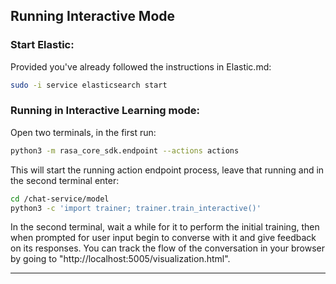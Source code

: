 ## Running Interactive Mode

### Start Elastic:

Provided you've already followed the instructions in Elastic.md:

```bash
sudo -i service elasticsearch start
```

### Running in Interactive Learning mode:

Open two terminals, in the first run:
```bash
python3 -m rasa_core_sdk.endpoint --actions actions
```

This will start the running action endpoint process, leave that running and in the second terminal enter:
```bash
cd /chat-service/model
python3 -c 'import trainer; trainer.train_interactive()'
```

In the second terminal, wait a while for it to perform the initial training, then when prompted for user input begin to converse with it and give feedback on its responses.
You can track the flow of the conversation in your browser by going to "http://localhost:5005/visualization.html".

---